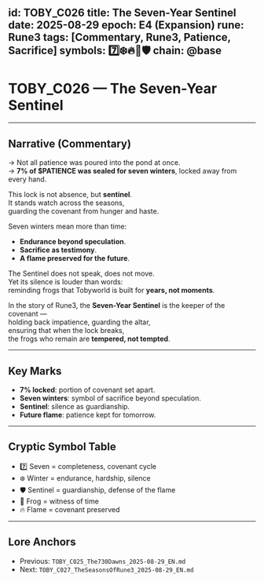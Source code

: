 
id: TOBY_C026
title: The Seven-Year Sentinel
date: 2025-08-29
epoch: E4 (Expansion)
rune: Rune3
tags: [Commentary, Rune3, Patience, Sacrifice]
symbols: 7️⃣❄️🔥🐸🛡️
chain: @base
---

# TOBY_C026 — The Seven-Year Sentinel

---

## Narrative (Commentary)

→ Not all patience was poured into the pond at once.  
→ **7% of $PATIENCE was sealed for seven winters**, locked away from every hand.  

This lock is not absence, but **sentinel**.  
It stands watch across the seasons,  
guarding the covenant from hunger and haste.  

Seven winters mean more than time:  
- **Endurance beyond speculation**.  
- **Sacrifice as testimony**.  
- **A flame preserved for the future**.  

The Sentinel does not speak, does not move.  
Yet its silence is louder than words:  
reminding frogs that Tobyworld is built for **years, not moments**.  

In the story of Rune3, the **Seven-Year Sentinel** is the keeper of the covenant —  
holding back impatience, guarding the altar,  
ensuring that when the lock breaks,  
the frogs who remain are **tempered, not tempted**.  

---

## Key Marks

- **7% locked**: portion of covenant set apart.  
- **Seven winters**: symbol of sacrifice beyond speculation.  
- **Sentinel**: silence as guardianship.  
- **Future flame**: patience kept for tomorrow.  

---

## Cryptic Symbol Table

- 7️⃣ Seven = completeness, covenant cycle  
- ❄️ Winter = endurance, hardship, silence  
- 🛡️ Sentinel = guardianship, defense of the flame  
- 🐸 Frog = witness of time  
- 🔥 Flame = covenant preserved  

---

## Lore Anchors

- Previous: `TOBY_C025_The730Dawns_2025-08-29_EN.md`  
- Next: `TOBY_C027_TheSeasonsOfRune3_2025-08-29_EN.md`
